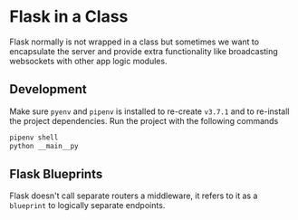 # Flask in a Class

Flask normally is not wrapped in a class but sometimes we want to encapsulate the server and provide extra functionality like broadcasting websockets with other app logic modules.

## Development

Make sure `pyenv` and `pipenv` is installed to re-create `v3.7.1` and to re-install the project dependencies. Run the project with the following commands

```bash
pipenv shell
python __main__py
```

## Flask Blueprints

Flask doesn't call separate routers a middleware, it refers to it as a `blueprint` to logically separate endpoints. 
